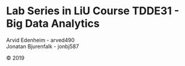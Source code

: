 # Lab Series in LiU Course TDDE31 - Big Data Analytics

Arvid Edenheim - arved490
<br />
Jonatan Bjurenfalk - jonbj587

© 2019
